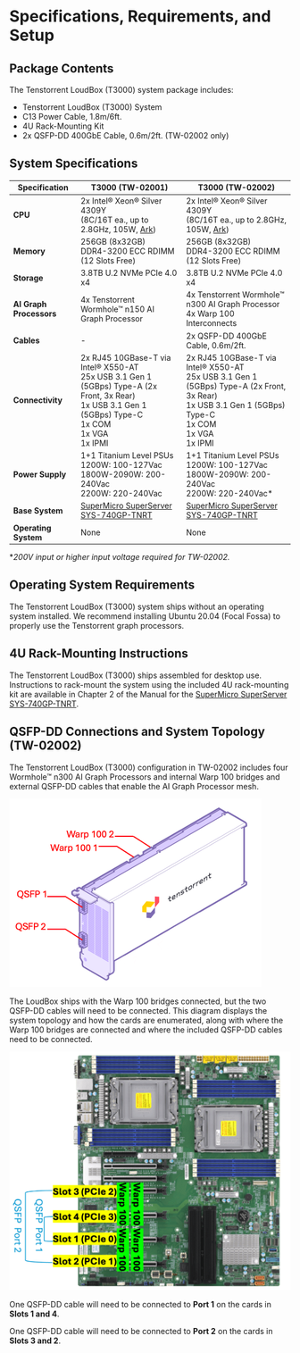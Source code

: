 # Specifications, Requirements, and Setup

## Package Contents

The Tenstorrent LoudBox (T3000) system package includes:

- Tenstorrent LoudBox (T3000) System
- C13 Power Cable, 1.8m/6ft.
- 4U Rack-Mounting Kit
- 2x QSFP-DD 400GbE Cable, 0.6m/2ft. (TW-02002 only)



## System Specifications

| Specification           | T3000 (TW-02001)                                             | T3000 (TW-02002)                                             |
| ----------------------- | ------------------------------------------------------------ | ------------------------------------------------------------ |
| **CPU**                 | 2x Intel® Xeon® Silver 4309Y<br />(8C/16T ea., up to 2.8GHz, 105W, [Ark](https://ark.intel.com/content/www/us/en/ark/products/215275/intel-xeon-silver-4309y-processor-12m-cache-2-80-ghz.html)) | 2x Intel® Xeon® Silver 4309Y<br />(8C/16T ea., up to 2.8GHz, 105W, [Ark](https://ark.intel.com/content/www/us/en/ark/products/215275/intel-xeon-silver-4309y-processor-12m-cache-2-80-ghz.html)) |
| **Memory**              | 256GB (8x32GB)<br />DDR4-3200 ECC RDIMM<br />(12 Slots Free) | 256GB (8x32GB)<br />DDR4-3200 ECC RDIMM<br />(12 Slots Free) |
| **Storage**             | 3.8TB U.2 NVMe PCIe 4.0 x4                                   | 3.8TB U.2 NVMe PCIe 4.0 x4                                   |
| **AI Graph Processors** | 4x Tenstorrent Wormhole™ n150 AI Graph Processor             | 4x Tenstorrent Wormhole™ n300 AI Graph Processor<br />4x Warp 100 Interconnects |
| **Cables**              | -                                                            | 2x QSFP-DD 400GbE Cable, 0.6m/2ft.                           |
| **Connectivity**        | 2x RJ45 10GBase-T via Intel® X550-AT<br />25x USB 3.1 Gen 1 (5GBps) Type-A (2x Front, 3x Rear)<br />1x USB 3.1 Gen 1 (5GBps) Type-C<br />1x COM<br />1x VGA<br />1x IPMI | 2x RJ45 10GBase-T via Intel® X550-AT<br />25x USB 3.1 Gen 1 (5GBps) Type-A (2x Front, 3x Rear)<br />1x USB 3.1 Gen 1 (5GBps) Type-C<br />1x COM<br />1x VGA<br />1x IPMI |
| **Power Supply**        | 1+1 Titanium Level PSUs<br />1200W: 100-127Vac<br />1800W-2090W: 200-240Vac<br />2200W: 220-240Vac | 1+1 Titanium Level PSUs<br />1200W: 100-127Vac<br />1800W-2090W: 200-240Vac<br />2200W: 220-240Vac* |
| **Base System**         | [SuperMicro SuperServer SYS-740GP-TNRT](https://www.supermicro.com/en/products/system/gpu/4u/sys-740gp-tnrt) | [SuperMicro SuperServer SYS-740GP-TNRT](https://www.supermicro.com/en/products/system/gpu/4u/sys-740gp-tnrt) |
| **Operating System**    | None                                                         | None                                                         |

**200V input or higher input voltage required for TW-02002.*



## Operating System Requirements

The Tenstorrent LoudBox (T3000) system ships without an operating system installed. We recommend installing Ubuntu 20.04 (Focal Fossa) to properly use the Tenstorrent graph processors.



## 4U Rack-Mounting Instructions

The Tenstorrent LoudBox (T3000) ships assembled for desktop use. Instructions to rack-mount the system using the included 4U rack-mounting kit are available in Chapter 2 of the Manual for the [SuperMicro SuperServer SYS-740GP-TNRT](https://www.supermicro.com/en/products/system/gpu/4u/sys-740gp-tnrt).



## QSFP-DD Connections and System Topology (TW-02002)

The Tenstorrent LoudBox (T3000) configuration in TW-02002 includes four Wormhole™ n300 AI Graph Processors and internal Warp 100 bridges and external QSFP-DD cables that enable the AI Graph Processor mesh.

<img src="../../aibs/wormhole/images/wh_portspec.png" style="zoom:50%;" />

The LoudBox ships with the Warp 100 bridges connected, but the two QSFP-DD cables will need to be connected. This diagram displays the system topology and how the cards are enumerated, along with where the Warp 100 bridges are connected and where the included QSFP-DD cables need to be connected. 

<img src="loudbox_topology.png" style="zoom:50%;" />

One QSFP-DD cable will need to be connected to **Port 1** on the cards in **Slots 1 and 4**.

One QSFP-DD cable will need to be connected to **Port 2** on the cards in **Slots 3 and 2**.